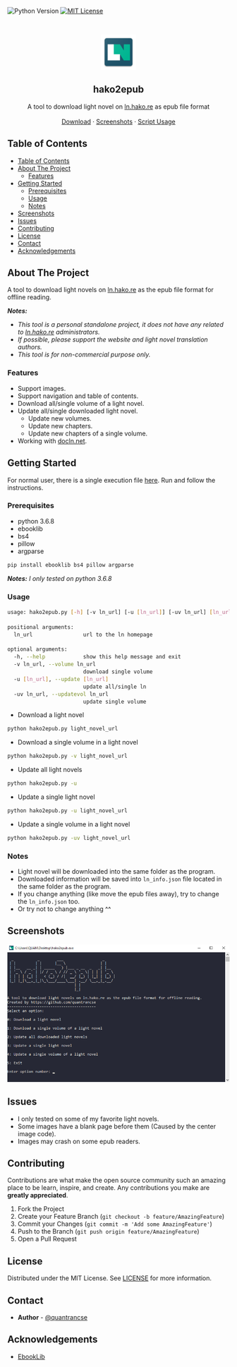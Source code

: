 ![Python Version][python-shield]
[![MIT License][license-shield]][license-url]

<!-- PROJECT LOGO -->
<br />
<p align="center">
    <img src="images/logo.png" alt="Logo" width="80" height="80"></img>

  <h2 align="center">hako2epub</h2>

  <p align="center">
    A tool to download light novel on <a href=https://ln.hako.re/>ln.hako.re</a> as epub file format
    <br />
    <br />
    <a href="https://github.com/quantrancse/hako2epub/releases">Download</a>
    ·
    <a href="#screenshots">Screenshots</a>
    ·
    <a href="#usage">Script Usage</a>
  </p>
</p>

<!-- TABLE OF CONTENTS -->
## Table of Contents

- [Table of Contents](#table-of-contents)
- [About The Project](#about-the-project)
  - [Features](#features)
- [Getting Started](#getting-started)
  - [Prerequisites](#prerequisites)
  - [Usage](#usage)
  - [Notes](#notes)
- [Screenshots](#screenshots)
- [Issues](#issues)
- [Contributing](#contributing)
- [License](#license)
- [Contact](#contact)
- [Acknowledgements](#acknowledgements)

<!-- ABOUT THE PROJECT -->
## About The Project

A tool to download light novels on [ln.hako.re](https://ln.hako.re) as the epub file format for offline reading.

**_Notes:_**
* _This tool is a personal standalone project, it does not have any related to [ln.hako.re](https://ln.hako.re) administrators._
* _If possible, please support the website and light novel translation authors._
* _This tool is for non-commercial purpose only._

### Features
* Support images.
* Support navigation and table of contents.
* Download all/single volume of a light novel.
* Update all/single downloaded light novel.
  * Update new volumes.
  * Update new chapters.
  * Update new chapters of a single volume.
* Working with [docln.net](https://docln.net/).

<!-- GETTING STARTED -->
## Getting Started

For normal user, there is a single execution file [here](https://github.com/quantrancse/hako2epub/releases). Run and follow the instructions.

### Prerequisites

* python 3.6.8
* ebooklib
* bs4
* pillow
* argparse
```sh
pip install ebooklib bs4 pillow argparse
```
**_Notes:_** _I only tested on python 3.6.8_

### Usage
```sh
usage: hako2epub.py [-h] [-v ln_url] [-u [ln_url]] [-uv ln_url] [ln_url]

positional arguments:
  ln_url                url to the ln homepage

optional arguments:
  -h, --help            show this help message and exit
  -v ln_url, --volume ln_url
                        download single volume
  -u [ln_url], --update [ln_url]
                        update all/single ln
  -uv ln_url, --updatevol ln_url
                        update single volume
```
* Download a light novel
```sh
python hako2epub.py light_novel_url
```
* Download a single volume in a light novel
```sh
python hako2epub.py -v light_novel_url
```
* Update all light novels
```sh
python hako2epub.py -u
```
* Update a single light novel
```sh
python hako2epub.py -u light_novel_url
```
* Update a single volume in a light novel
```sh
python hako2epub.py -uv light_novel_url
```
### Notes
* Light novel will be downloaded into the same folder as the program.
* Downloaded information will be saved into `ln_info.json` file located in the same folder as the program.
* If you change anything (like move the epub files away), try to change the `ln_info.json` too.
* Or try not to change anything ^^

## Screenshots
![Demo](images/exec_demo.png)

<!-- ISSUES -->
## Issues

* I only tested on some of my favorite light novels.
* Some images have a blank page before them (Caused by the center image code).
* Images may crash on some epub readers.

<!-- CONTRIBUTING -->
## Contributing

Contributions are what make the open source community such an amazing place to be learn, inspire, and create. Any contributions you make are **greatly appreciated**.

1. Fork the Project
2. Create your Feature Branch (`git checkout -b feature/AmazingFeature`)
3. Commit your Changes (`git commit -m 'Add some AmazingFeature'`)
4. Push to the Branch (`git push origin feature/AmazingFeature`)
5. Open a Pull Request

<!-- LICENSE -->
## License

Distributed under the MIT License. See [LICENSE][license-url] for more information.

<!-- CONTACT -->
## Contact

* **Author** - [@quantrancse](https://www.facebook.com/quantrancse)

<!-- ACKNOWLEDGEMENTS -->
## Acknowledgements
* [EbookLib](https://github.com/aerkalov/ebooklib)

<!-- MARKDOWN LINKS & IMAGES -->
[python-shield]: https://img.shields.io/badge/python-3.6.8-brightgreen?style=flat-square
[license-shield]: https://img.shields.io/github/license/quantrancse/nettruyen-downloader?style=flat-square
[license-url]: https://github.com/quantrancse/hako2epub/blob/master/LICENSE
